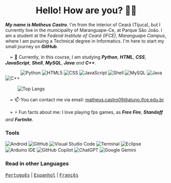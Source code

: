 <h1 align="center">Hello! How are you? 👋🏼</h1>

_**My name is Matheus Castro**_. I'm from the interior of Ceará (Tijuca), but I currently live in the municipality of Maranguape-Ce, at Parque São João. I am a student at the _Federal Institute of Ceará (IFCE), Maranguape Campus_, where I am pursuing a Technical degree in Informatics. I'm here to start my small journey on _**GitHub**_.


ㅤ➢ 🌱 Currently, in this course, I am studying _**Python**_, _**HTML**_, _**CSS**_, _**JavaScript**_, _**Shell**_, _**MySQL**_, _**Java**_ _and_ _**C++**_. 

              ![Python](https://img.shields.io/badge/python-222222?style=for-the-badge&logo=python&logoColor=006699)
![HTML5](https://img.shields.io/badge/html-222222?style=for-the-badge&logo=html5&logoColor=FF6633)
![CSS](https://img.shields.io/badge/CSS-222222?&style=for-the-badge&logo=css3&logoColor=6633FF)
![JavaScript](https://img.shields.io/badge/javascript-222222?&style=for-the-badge&logo=html5&logoColor=FFFF00)
![Shell](https://img.shields.io/badge/Shell-222222?style=for-the-badge&logo=Shell&logoColor=99FF00)
![MySQL](https://img.shields.io/badge/MySQL-222222?style=for-the-badge&logo=MySQL&logoColor=3399CC)
![Java](https://img.shields.io/badge/java-222222?style=for-the-badge&logo=openjdk&logoColor=CC9900)
![C++](https://img.shields.io/badge/C%2B%2B-222222?style=for-the-badge&logo=C%2B%2B&logoColor=CC6699)

ㅤㅤ   ![Top Langs](https://github-readme-stats.vercel.app/api/top-langs/?username=teuzzcastro&size_weight=0.5&count_weight=0.5&dark)

ㅤ➢ 📫 You can contact me via email: matheus.castro09@aluno.ifce.edu.br

ㅤ➢ ⚡ Fun facts about me: I love playing fps games, as _**Free Fire**_, _**Standoff**_ _and_ _**Fortnite**_.

### Tools
![Android](https://img.shields.io/badge/Samsung-Galaxy_A55-999999?style=for-the-badge&logo=f-droid&logoColor=white)
![GitHub](https://img.shields.io/badge/github-222222.svg?style=for-the-badge&logo=github&logoColor=white)
![Visual Studio Code](https://img.shields.io/badge/Visual%20Studio%20Code-0078d7.svg?style=for-the-badge&logo=veed&logoColor=white)
![Terminal](https://img.shields.io/badge/Terminal-222222?style=for-the-badge&logo=Accenture&logoColor=white)
![Eclipse](https://img.shields.io/badge/Eclipse-2C2255?style=for-the-badge&logo=eclipse&logoColor=white)
![Arduino IDE](https://img.shields.io/badge/Arduino_IDE-00979D?style=for-the-badge&logo=arduino&logoColor=white)
![GitHub Copilot](https://img.shields.io/badge/github_copilot-8957E5?style=for-the-badge&logo=github-copilot&logoColor=white)
![ChatGPT](https://img.shields.io/badge/chatGPT-74aa9c?style=for-the-badge&logo=openai&logoColor=white)
![Google Gemini](https://img.shields.io/badge/google%20gemini-8E75B2?style=for-the-badge&logo=google%20gemini&logoColor=white)
ㅤㅤ
### Read in other Languages

<kbd>[Português](README.md)</kbd> | <kbd>[Espanhol](README.es.md)</kbd> | <kbd>[Françês](README.fr.md)</kbd>
